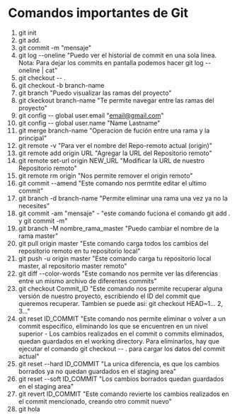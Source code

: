 # Comandos importantes de Git

1. git init
2. git add. 
3. git commit -m "mensaje"
4. git log --oneline "Puedo ver el historial de commit en una sola linea. Nota: Para dejar los commits en pantalla podemos hacer git log --oneline | cat" 
5. git checkout -- .
6. git checkout -b branch-name
7. git branch "Puedo visualizar las ramas del proyecto"
8. git ckeckout branch-name "Te permite navegar entre las ramas del proyecto"
9. git config -- global user.email "email@gmail.com"
10. git config -- global user.name "Name Lastname"
11. git merge branch-name "Operacion de fución entre una rama y la principal"
12. git remote -v  "Para ver el nombre del Repo-remoto actual (origin)"
13. git remote add origin URL "Agregar la URL del Repositorio remoto"
14. git remote set-url origin NEW_URL "Modificar la URL de nuestro Repositorio remoto"
15. git remote rm origin "Nos permite remover el origin remoto"
16. git commit --amend "Este comando nos permtite editar el ultimo commit"
17. git branch -d branch-name "Permite eliminar una rama una vez ya no la necesites"
18. git commit -am "mensaje" - "este comando fuciona el comando git add . y git commit -m"
19. git branch -M nombre_rama_master "Puedo cambiar el nombre de la rama master"
20. git pull origin master "Este comando carga todos los cambios del repositorio remoto en tu repositorio local"
21. git push -u origin master "Este comando carga tu repositorio local master, al repositorio master remoto"
22. git diff --color-words "Este comando nos permite ver las diferencias entre un mismo archivo de diferentes commits"
23. git checkout Commit_ID "Este comando nos permite recuperar alguna versión de nuestro proyecto, escribiendo el ID del commit que queremos recuperar. Tambien se puede asi: git checkout HEAD~1... 2, 3..."
24. git reset ID_COMMIT "Este comando nos permite eliminar o volver a un commit especifico, eliminando los que se encuentren en un nivel superior - Los cambios realizados en el commit o commits eliminados, quedan guardados en el working directory. Para eliminarlos, hay que ejecutar el comando git checkout -- . para cargar los datos del commit actual"
25. git reset --hard ID_COMMIT "La unica diferencia, es que los cambios borrados ya no quedan guardados en el staging area"
26. git reset --soft ID_COMMIT "Los cambios borrados quedan guardados en el staging area"
27. git revert ID_COMMIT "Este comando revierte los cambios realizados en el commit mencionado, creando otro commit nuevo"
28. git hola
